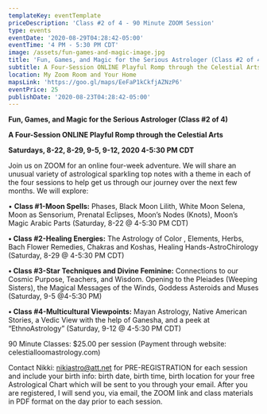 ```yaml
---
templateKey: eventTemplate
priceDescription: 'Class #2 of 4 - 90 Minute ZOOM Session'
type: events
eventDate: '2020-08-29T04:28:42-05:00'
eventTime: '4 PM - 5:30 PM CDT'
image: /assets/fun-games-and-magic-image.jpg
title: 'Fun, Games, and Magic for the Serious Astrologer (Class #2 of 4)'
subtitle: A Four-Session ONLINE Playful Romp through the Celestial Arts
location: My Zoom Room and Your Home
mapsLink: 'https://goo.gl/maps/EeFaP1kCkfjAZNzP6'
eventPrice: 25
publishDate: '2020-08-23T04:28:42-05:00'
---
```

**Fun, Games, and Magic for the Serious Astrologer (Class #2 of 4)**

**A Four-Session ONLINE Playful Romp through the Celestial Arts**

**Saturdays, 8-22, 8-29, 9-5, 9-12, 2020 4-5:30 PM CDT**

Join us on ZOOM for an online four-week adventure. We will share an unusual variety of astrological sparkling top notes with a theme in each of the four sessions to help get us through our journey over the next few months. We will explore:

• **Class #1-Moon Spells:** Phases, Black Moon Lilith, White Moon Selena, Moon as Sensorium, Prenatal Eclipses, Moon’s Nodes (Knots), Moon’s Magic Arabic Parts (Saturday, 8-22 @ 4-5:30 PM CDT)

**• Class #2-Healing Energies:** The Astrology of Color , Elements, Herbs, Bach Flower Remedies, Chakras and Koshas, Healing Hands-AstroChirology (Saturday, 8-29 @ 4-5:30 PM CDT)

**• Class #3-Star Techniques and Divine Feminine:** Connections to our Cosmic Purpose, Teachers, and Wisdom. Opening to the Pleiades (Weeping Sisters), the Magical Messages of the Winds, Goddess Asteroids and Muses (Saturday, 9-5 @4-5:30 PM)

**• Class #4-Multicultural Viewpoints:** Mayan Astrology, Native American Stories, a Vedic View with the help of Ganesha, and a peek at “EthnoAstrology” (Saturday, 9-12 @ 4-5:30 PM CDT)

90 Minute Classes: $25.00 per session (Payment through website: celestialloomastrology.com)

Contact Nikki: nikiastro@att.net for PRE-REGISTRATION for each session and include your birth info: birth date, birth time, birth location for your free Astrological Chart which will be sent to you through your email. After you are registered, I will send you, via email, the ZOOM link and class materials in PDF format on the day prior to each session.
